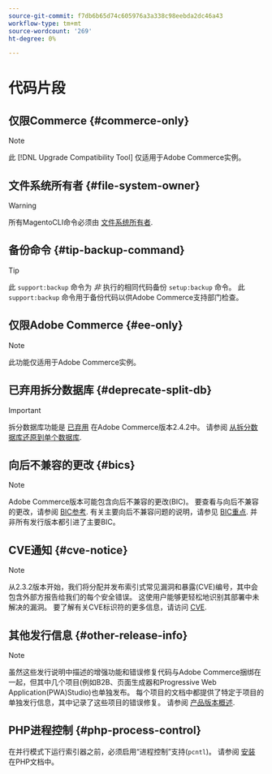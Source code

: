 ```yaml
---
source-git-commit: f7db6b65d74c605976a3a338c98eebda2dc46a43
workflow-type: tm+mt
source-wordcount: '269'
ht-degree: 0%

---
```

# 代码片段

## 仅限Commerce {#commerce-only}

>[!NOTE]
>
>此 [!DNL Upgrade Compatibility Tool] 仅适用于Adobe Commerce实例。

<!-- Configuration guide snippets -->

## 文件系统所有者 {#file-system-owner}

>[!WARNING]
>
>所有MagentoCLI命令必须由 [文件系统所有者](/help/configuration/cli/config-cli.md#prerequisites).

## 备份命令 {#tip-backup-command}

>[!TIP]
>
>此 `support:backup` 命令为 _非_ 执行的相同代码备份 `setup:backup` 命令。 此 `support:backup` 命令用于备份代码以供Adobe Commerce支持部门检查。

## 仅限Adobe Commerce {#ee-only}

>[!NOTE]
>
>此功能仅适用于Adobe Commerce实例。

## 已弃用拆分数据库 {#deprecate-split-db}

>[!IMPORTANT]
>
>拆分数据库功能是 [已弃用](https://community.magento.com/t5/Magento-DevBlog/Deprecation-of-Split-Database-in-Magento-Commerce/ba-p/465187?_ga=2.128934671.2024864496.1657558157-1596100530.1657558157) 在Adobe Commerce版本2.4.2中。 请参阅 [从拆分数据库还原到单个数据库](/help/configuration/storage/revert-split-database.md).

<!-- End of Configuration guide snippets -->

## 向后不兼容的更改 {#bics}

>[!NOTE]
>
>Adobe Commerce版本可能包含向后不兼容的更改(BIC)。 要查看与向后不兼容的更改，请参阅 [BIC参考](https://developer.adobe.com/commerce/php/development/backward-incompatible-changes/reference/). 有关主要向后不兼容问题的说明，请参见 [BIC重点](https://developer.adobe.com/commerce/php/development/backward-incompatible-changes/highlights/). 并非所有发行版本都引进了主要BIC。

## CVE通知 {#cve-notice}

>[!NOTE]
>
>从2.3.2版本开始，我们将分配并发布索引式常见漏洞和暴露(CVE)编号，其中会包含外部方报告给我们的每个安全错误。 这使用户能够更轻松地识别其部署中未解决的漏洞。 要了解有关CVE标识符的更多信息，请访问 [CVE](https://cve.mitre.org/).

## 其他发行信息 {#other-release-info}

>[!NOTE]
>
>虽然这些发行说明中描述的增强功能和错误修复代码与Adobe Commerce捆绑在一起，但其中几个项目(例如B2B、页面生成器和Progressive Web Application(PWA)Studio)也单独发布。 每个项目的文档中都提供了特定于项目的单独发行信息，其中记录了这些项目的错误修复。 请参阅 [产品版本概述](/help/release/release-notes/overview.md).

## PHP进程控制 {#php-process-control}

在并行模式下运行索引器之前，必须启用“进程控制”支持(`pcntl`)。 请参阅 [安装](https://www.php.net/manual/en/pcntl.installation.php) 在PHP文档中。
